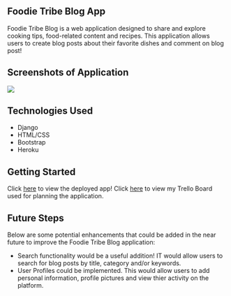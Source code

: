 ## Foodie Tribe Blog App 
Foodie Tribe Blog is a web application designed to share and explore cooking tips, food-related content and recipes. This application allows users to create blog posts about their favorite dishes and comment on blog post!

## Screenshots of Application 
<img src="/Users/thee/code/foodietribe/foodietribe/images_README/home.jpg">

## Technologies Used 
- Django
- HTML/CSS
- Bootstrap 
- Heroku 

## Getting Started
Click [here](https://foodietribe-543d82d0ba3b.herokuapp.com) to view the deployed app!
Click [here](https://trello.com/b/gvwdnvs4/project-3-full-stack-django-app) to view my Trello Board used for planning the application. 

## Future Steps 
Below are some potential enhancements that could be added in the near future to improve the Foodie Tribe Blog application: 
- Search functionality would be a useful addition! IT would allow users to search for blog posts by title, category and/or keywords. 
- User Profiles could be implemented. This would allow users to add personal information, profile pictures and view thier activity on the platform.
    
